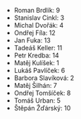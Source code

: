 


- Roman Brdlík: 9
- Stanislav Cinkl: 3
- Michal Dvořák: 4
- Ondřej Fíla: 12
- Jan Fuka: 13
- Tadeáš Keller: 11
- Petr Kredba: 14
- Matěj Kulíšek: 1
- Lukáš Pavlíček: 6
- Barbora Slavíková: 2
- Matěj Šilhán: 7
- Ondřej Tomšíček: 8
- Tomáš Urban: 5
- Štěpán Žďárský: 10
